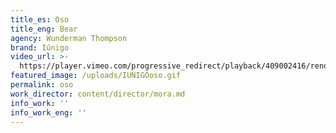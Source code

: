 ```yaml
---
title_es: Oso
title_eng: Bear
agency: Wunderman Thompson
brand: Iúnigo
video_url: >-
  https://player.vimeo.com/progressive_redirect/playback/409002416/rendition/1080p/file.mp4?loc=external&log_user=0&signature=1bb7a53c28e2f90a299488d9688b8dbf6243749658ba7959ac420949ac8ffcbd
featured_image: /uploads/IUNIGOoso.gif
permalink: oso
work_director: content/director/mora.md
info_work: ''
info_work_eng: ''
---
```


